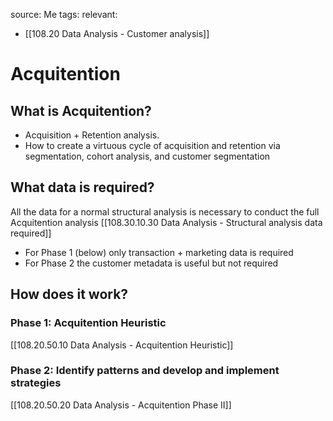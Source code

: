 source: Me
tags: 
relevant: 
- [[108.20 Data Analysis - Customer analysis]]

# Acquitention

## What is Acquitention?
- Acquisition + Retention analysis.
- How to create a virtuous cycle of acquisition and retention via segmentation, cohort analysis, and customer segmentation

## What data is required?
All the data for a normal structural analysis is necessary to conduct the full Acquitention analysis
[[108.30.10.30 Data Analysis - Structural analysis data required]]
- For Phase 1 (below) only transaction + marketing data is required
- For Phase 2 the customer metadata is useful but not required

## How does it work?

### Phase 1: Acquitention Heuristic
[[108.20.50.10 Data Analysis - Acquitention Heuristic]]

### Phase 2: Identify patterns and develop and implement strategies
[[108.20.50.20 Data Analysis - Acquitention Phase II]]
